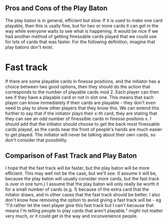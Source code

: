 ## Pros and Cons of the Play Baton
The play baton is in general, efficient but slow. If it is used to make one card playable, then this is usally fine, but for two or more cards it can get in the way while everyone waits to see what is happening.
It would be nice if we had another method of getting finessable cards played that we could use for lots of cards that was faster.
For the following definition, imagine that play batons don't exist.

# Fast track
If there are some playable cards in finesse positions, and the initiator has a choice between two good options, then they should do the action that corresponds to the number of playable cards mod 2. Each player can then see if they have a playable card or not in slot one.
This means that each player can know immediately if their cards are playable - they don't even need to play to show other players that they know this.
We can extend this further to say that if the initiator plays their x-th card, they are stating that they can see an odd number of finessible cards in finesse positons x. I should add that the initiator should choose to get the back most finessable cards played, as the cards near the front of people's hands are much easier to get played.
The initiator will never be talking about their own cards, so don't consider that possibility.

## Comparison of Fast Track and Play Baton
I hope that the fast track will be faster, but the play baton will be more efficient. This may well not be the case, but we'll see. (I assume it will be, because the play baton will usually consider more cards, but the fast track is over in one turn.) I assume that the play baton will only really be worth it for a small number of cards (e.g. 1) because of the extra card that the initator draws, and in other cases that the fast track should be better.
I also don't know how removing the option to avoid giving a fast track will be - eg "I'd rather let the next player give this fast track but I can't because that means I'm telling people to play cards that aren't playable." might not matter very much, or it could get in the way and inconvenience people.